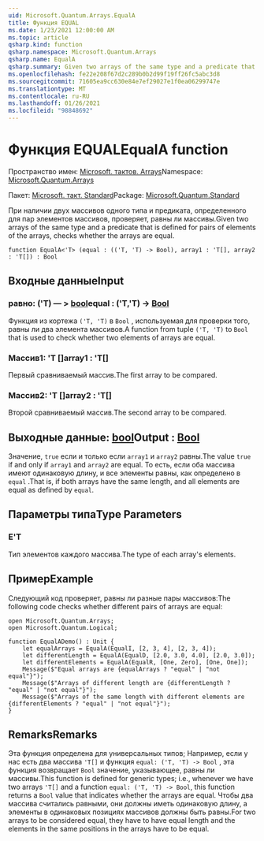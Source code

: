 ```yaml
---
uid: Microsoft.Quantum.Arrays.EqualA
title: Функция EQUAL
ms.date: 1/23/2021 12:00:00 AM
ms.topic: article
qsharp.kind: function
qsharp.namespace: Microsoft.Quantum.Arrays
qsharp.name: EqualA
qsharp.summary: Given two arrays of the same type and a predicate that is defined for pairs of elements of the arrays, checks whether the arrays are equal.
ms.openlocfilehash: fe22e208f67d2c289b0b2d99f19ff26fc5abc3d8
ms.sourcegitcommit: 71605ea9cc630e84e7ef29027e1f0ea06299747e
ms.translationtype: MT
ms.contentlocale: ru-RU
ms.lasthandoff: 01/26/2021
ms.locfileid: "98848692"
---
```

# <a name="equala-function"></a><span data-ttu-id="22cfa-102">Функция EQUAL</span><span class="sxs-lookup"><span data-stu-id="22cfa-102">EqualA function</span></span>

<span data-ttu-id="22cfa-103">Пространство имен: [Microsoft. тактов. Arrays](xref:Microsoft.Quantum.Arrays)</span><span class="sxs-lookup"><span data-stu-id="22cfa-103">Namespace: [Microsoft.Quantum.Arrays](xref:Microsoft.Quantum.Arrays)</span></span>

<span data-ttu-id="22cfa-104">Пакет: [Microsoft. такт. Standard](https://nuget.org/packages/Microsoft.Quantum.Standard)</span><span class="sxs-lookup"><span data-stu-id="22cfa-104">Package: [Microsoft.Quantum.Standard](https://nuget.org/packages/Microsoft.Quantum.Standard)</span></span>


<span data-ttu-id="22cfa-105">При наличии двух массивов одного типа и предиката, определенного для пар элементов массивов, проверяет, равны ли массивы.</span><span class="sxs-lookup"><span data-stu-id="22cfa-105">Given two arrays of the same type and a predicate that is defined for pairs of elements of the arrays, checks whether the arrays are equal.</span></span>

```qsharp
function EqualA<'T> (equal : (('T, 'T) -> Bool), array1 : 'T[], array2 : 'T[]) : Bool
```


## <a name="input"></a><span data-ttu-id="22cfa-106">Входные данные</span><span class="sxs-lookup"><span data-stu-id="22cfa-106">Input</span></span>

### <a name="equal--tt---bool"></a><span data-ttu-id="22cfa-107">равно: ('T) — > [bool](xref:microsoft.quantum.lang-ref.bool)</span><span class="sxs-lookup"><span data-stu-id="22cfa-107">equal : ('T,'T) -> [Bool](xref:microsoft.quantum.lang-ref.bool)</span></span>

<span data-ttu-id="22cfa-108">Функция из кортежа `('T, 'T)` в `Bool` , используемая для проверки того, равны ли два элемента массивов.</span><span class="sxs-lookup"><span data-stu-id="22cfa-108">A function from tuple `('T, 'T)` to `Bool` that is used to check whether two elements of arrays are equal.</span></span>


### <a name="array1--t"></a><span data-ttu-id="22cfa-109">Массив1: 'T []</span><span class="sxs-lookup"><span data-stu-id="22cfa-109">array1 : 'T[]</span></span>

<span data-ttu-id="22cfa-110">Первый сравниваемый массив.</span><span class="sxs-lookup"><span data-stu-id="22cfa-110">The first array to be compared.</span></span>


### <a name="array2--t"></a><span data-ttu-id="22cfa-111">Массив2: 'T []</span><span class="sxs-lookup"><span data-stu-id="22cfa-111">array2 : 'T[]</span></span>

<span data-ttu-id="22cfa-112">Второй сравниваемый массив.</span><span class="sxs-lookup"><span data-stu-id="22cfa-112">The second array to be compared.</span></span>



## <a name="output--bool"></a><span data-ttu-id="22cfa-113">Выходные данные: [bool](xref:microsoft.quantum.lang-ref.bool)</span><span class="sxs-lookup"><span data-stu-id="22cfa-113">Output : [Bool](xref:microsoft.quantum.lang-ref.bool)</span></span>

<span data-ttu-id="22cfa-114">Значение, `true` если и только если `array1` и `array2` равны.</span><span class="sxs-lookup"><span data-stu-id="22cfa-114">The value `true` if and only if `array1` and `array2` are equal.</span></span>
<span data-ttu-id="22cfa-115">То есть, если оба массива имеют одинаковую длину, и все элементы равны, как определено в `equal` .</span><span class="sxs-lookup"><span data-stu-id="22cfa-115">That is, if both arrays have the same length, and all elements are equal as defined by `equal`.</span></span>

## <a name="type-parameters"></a><span data-ttu-id="22cfa-116">Параметры типа</span><span class="sxs-lookup"><span data-stu-id="22cfa-116">Type Parameters</span></span>

### <a name="t"></a><span data-ttu-id="22cfa-117">Е</span><span class="sxs-lookup"><span data-stu-id="22cfa-117">'T</span></span>

<span data-ttu-id="22cfa-118">Тип элементов каждого массива.</span><span class="sxs-lookup"><span data-stu-id="22cfa-118">The type of each array's elements.</span></span>

## <a name="example"></a><span data-ttu-id="22cfa-119">Пример</span><span class="sxs-lookup"><span data-stu-id="22cfa-119">Example</span></span>

<span data-ttu-id="22cfa-120">Следующий код проверяет, равны ли разные пары массивов:</span><span class="sxs-lookup"><span data-stu-id="22cfa-120">The following code checks whether different pairs of arrays are equal:</span></span>

```qsharp
open Microsoft.Quantum.Arrays;
open Microsoft.Quantum.Logical;

function EqualADemo() : Unit {
    let equalArrays = EqualA(EqualI, [2, 3, 4], [2, 3, 4]);
    let differentLength = EqualA(EqualD, [2.0, 3.0, 4.0], [2.0, 3.0]);
    let differentElements = EqualA(EqualR, [One, Zero], [One, One]);
    Message($"Equal arrays are {equalArrays ? "equal" | "not equal"}");
    Message($"Arrays of different length are {differentLength ? "equal" | "not equal"}");
    Message($"Arrays of the same length with different elements are {differentElements ? "equal" | "not equal"}");
}
```

## <a name="remarks"></a><span data-ttu-id="22cfa-121">Remarks</span><span class="sxs-lookup"><span data-stu-id="22cfa-121">Remarks</span></span>

<span data-ttu-id="22cfa-122">Эта функция определена для универсальных типов; Например, если у нас есть два массива `'T[]` и функция `equal: ('T, 'T) -> Bool` , эта функция возвращает `Bool` значение, указывающее, равны ли массивы.</span><span class="sxs-lookup"><span data-stu-id="22cfa-122">This function is defined for generic types; i.e., whenever we have two arrays `'T[]` and a function `equal: ('T, 'T) -> Bool`, this function returns a `Bool` value that indicates whether the arrays are equal.</span></span>
<span data-ttu-id="22cfa-123">Чтобы два массива считались равными, они должны иметь одинаковую длину, а элементы в одинаковых позициях массивов должны быть равны.</span><span class="sxs-lookup"><span data-stu-id="22cfa-123">For two arrays to be considered equal, they have to have equal length and the elements in the same positions in the arrays have to be equal.</span></span>